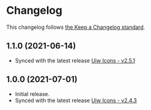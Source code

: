 # Changelog

This changelog follows [the Keep a Changelog standard](https://keepachangelog.com).

## 1.1.0 (2021-06-14)
* Synced with the latest release [Uiw Icons - v2.5.1](https://github.com/uiwjs/icons/releases/tag/v2.5.1)

## 1.0.0 (2021-07-01)
* Initial release.
* Synced with the latest release [Uiw Icons - v2.4.3](https://github.com/uiwjs/icons/releases/tag/v2.4.3)
